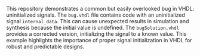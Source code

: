 This repository demonstrates a common but easily overlooked bug in VHDL: uninitialized signals.  The `bug.vhdl` file contains code with an uninitialized signal `internal_data`.  This can cause unexpected results in simulation and synthesis because the initial value is undefined. The `bugSolution.vhdl` provides a corrected version, initializing the signal to a known value. This example highlights the importance of proper signal initialization in VHDL for robust and predictable designs.